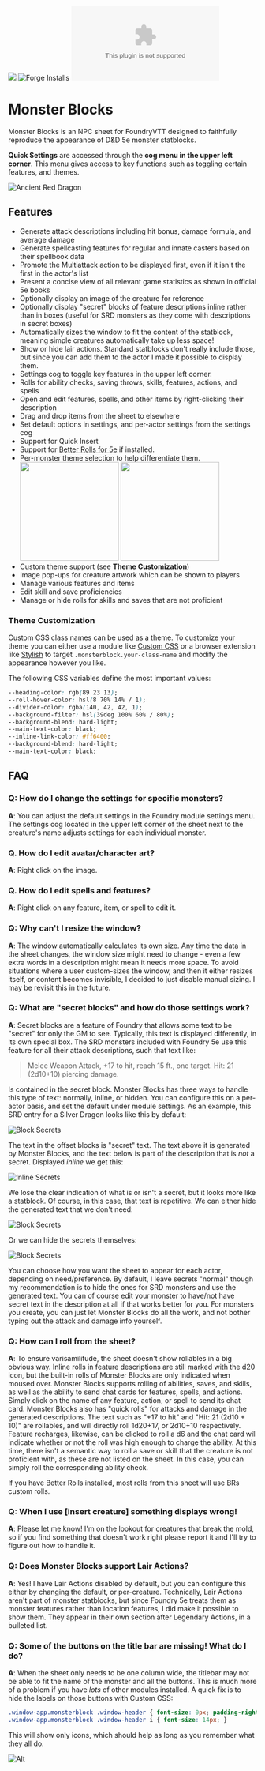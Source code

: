 ![](https://img.shields.io/badge/Foundry-v9-informational)
![Forge Installs](https://img.shields.io/badge/dynamic/json?label=Forge%20Installs&query=package.installs&suffix=%25&url=https%3A%2F%2Fforge-vtt.com%2Fapi%2Fbazaar%2Fpackage%2Fmonsterblock&colorB=4aa94a)
![Latest Release Download Count](https://img.shields.io/github/downloads/Felipe-Alves-VNGX/MonsterBlocks/latest/monsterblock.zip)

# Monster Blocks

Monster Blocks is an NPC sheet for FoundryVTT designed to faithfully reproduce the appearance of D&D 5e monster statblocks.

**Quick Settings** are accessed through the **cog menu in the upper left corner**. This menu gives access to key functions such as toggling certain features, and themes.

![Ancient Red Dragon](examples/ancientRedDragon_5.png)

## Features
- Generate attack descriptions including hit bonus, damage formula, and average damage
- Generate spellcasting features for regular and innate casters based on their spellbook data
- Promote the Multiattack action to be displayed first, even if it isn't the first in the actor's list
- Present a concise view of all relevant game statistics as shown in official 5e books
- Optionally display an image of the creature for reference
- Optionally display "secret" blocks of feature descriptions inline rather than in boxes (useful for SRD monsters as they come with descriptions in secret boxes)
- Automatically sizes the window to fit the content of the statblock, meaning simple creatures automatically take up less space!
- Show or hide lair actions. Standard statblocks don't really include those, but since you can add them to the actor I made it possible to display them.
- Settings cog to toggle key features in the upper left corner.
- Rolls for ability checks, saving throws, skills, features, actions, and spells
- Open and edit features, spells, and other items by right-clicking their description
- Drag and drop items from the sheet to elsewhere
- Set default options in settings, and per-actor settings from the settings cog
- Support for Quick Insert
- Support for [Better Rolls for 5e](https://github.com/RedReign/FoundryVTT-BetterRolls5e) if installed.
- Per-monster theme selection to help differentiate them.<br>
	<img src="examples/ancientRedDragon_5.png" width="200">
	<img src="examples/ancientRedDragon_5-dark.png" width="200">
- Custom theme support (see **Theme Customization**)
- Image pop-ups for creature artwork which can be shown to players
- Manage various features and items
- Edit skill and save proficiencies
- Manage or hide rolls for skills and saves that are not proficient

### Theme Customization

Custom CSS class names can be used as a theme. To customize your theme you can either use a module like
[Custom CSS](https://github.com/cswendrowski/FoundryVTT-Custom-CSS)
or a browser extension like [Stylish](https://chrome.google.com/webstore/detail/stylish-custom-themes-for/fjnbnpbmkenffdnngjfgmeleoegfcffe)
to target `.monsterblock.your-class-name` and modify the appearance however you like.

The following CSS variables define the most important values:
```CSS
--heading-color: rgb(89 23 13);
--roll-hover-color: hsl(8 70% 14% / 1);
--divider-color: rgba(140, 42, 42, 1);
--background-filter: hsl(39deg 100% 60% / 80%);
--background-blend: hard-light;
--main-text-color: black;
--inline-link-color: #ff6400;
--background-blend: hard-light;
--main-text-color: black;
```
## FAQ

### Q: How do I change the settings for specific monsters?
**A**: You can adjust the default settings in the Foundry module settings menu. The settings cog located in the upper left corner of the sheet next to the creature's name adjusts settings for each individual monster.

### Q. How do I edit avatar/character art?
**A**: Right click on the image.

### Q. How do I edit spells and features?
**A**: Right click on any feature, item, or spell to edit it.

### Q: Why can't I resize the window?
**A**: The window automatically calculates its own size. Any time the data in the sheet changes, the window size might need to change - even a few extra words in a description might mean it needs more space.
To avoid situations where a user custom-sizes the window, and then it either resizes itself, or content becomes invisible, I decided to just disable manual sizing.
I may be revisit this in the future.

### Q: What are "secret blocks" and how do those settings work?
**A**: Secret blocks are a feature of Foundry that allows some text to be "secret" for only the GM to see.
Typically, this text is displayed differently, in its own special box.
The SRD monsters included with Foundry 5e use this feature for all their attack descriptions, such that text like:
> Melee Weapon Attack, +17 to hit, reach 15 ft., one target. Hit: 21 (2d10+10) piercing damage.

Is contained in the secret block.
Monster Blocks has three ways to handle this type of text: normally, inline, or hidden.
You can configure this on a per-actor basis, and set the default under module settings.
As an example, this SRD entry for a Silver Dragon looks like this by default:

![Block Secrets](examples/secrets.png)

The text in the offset blocks is "secret" text. The text above it is generated by Monster Blocks, and the text below is part of the description that is *not* a secret.
Displayed *inline* we get this:

![Inline Secrets](examples/inline-secrets.png)

We lose the clear indication of what is or isn't a secret, but it looks more like a statblock. Of course, in this case, that text is repetitive. We can either hide the generated text that we don't need:

![Block Secrets](examples/inline-secrets-only.png)

Or we can hide the secrets themselves:

![Block Secrets](examples/hidden-secrets.png)

You can choose how you want the sheet to appear for each actor, depending on need/preference.
By default, I leave secrets "normal" though my recommendation is to hide the ones for SRD monsters and use the generated text.
You can of course edit your monster to have/not have secret text in the description at all if that works better for you.
For monsters you create, you can just let Monster Blocks do all the work, and not bother typing out the attack and damage info yourself.

### Q: How can I roll from the sheet?
**A**: To ensure varisamilitude, the sheet doesn't show rollables in a big obvious way.
Inline rolls in feature descriptions are still marked with the d20 icon, but the built-in rolls of Monster Blocks are only indicated when moused over.
Monster Blocks supports rolling of abilities, saves, and skills, as well as the ability to send chat cards for features, spells, and actions.
Simply click on the name of any feature, action, or spell to send its chat card.
Monster Blocks also has "quick rolls" for attacks and damage in the generated descriptions.
The text such as "+17 to hit" and "Hit:  21 (2d10 + 10)" are rollables, and will directly roll 1d20+17, or 2d10+10 respectively.
Feature recharges, likewise, can be clicked to roll a d6 and the chat card will indicate whether or not the roll was high enough to charge the ability.
At this time, there isn't a semantic way to roll a save or skill that the creature is not proficient with, as these are not listed on the sheet.
In this case, you can simply roll the corresponding ability check.

If you have Better Rolls installed, most rolls from this sheet will use BRs custom rolls.

### Q: When I use [insert creature] something displays wrong!
**A**: Please let me know! I'm on the lookout for creatures that break the mold, so if you find something that doesn't work right please report it and I'll try to figure out how to handle it.

### Q: Does Monster Blocks support Lair Actions?
**A**: Yes! I have Lair Actions disabled by default, but you can configure this either by changing the default, or per-creature.
Technically, Lair Actions aren't part of monster statblocks, but since Foundry 5e treats them as monster features rather than location features, I did make it possible to show them.
They appear in their own section after Legendary Actions, in a bulleted list.

### Q: Some of the buttons on the title bar are missing! What do I do?
**A**: When the sheet only needs to be one column wide, the titlebar may not be able to fit the name of the monster and all the buttons.
This is much more of a problem if you have *lots* of other modules installed. A quick fix is to hide the labels on those buttons with Custom CSS:
```css
.window-app.monsterblock .window-header { font-size: 0px; padding-right: 30px; }
.window-app.monsterblock .window-header i { font-size: 14px; }
```
This will show only icons, which should help as long as you remember what they all do.

![Alt](https://repobeats.axiom.co/api/embed/2e3b62aabb8d72467d37b9c547b192bd3f0eee2c.svg "Repobeats analytics image")
